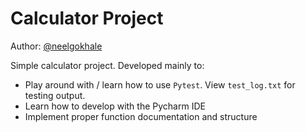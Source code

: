 # Calculator Project

Author: [@neelgokhale](https://github.com/neelgokhale)

Simple calculator project. Developed mainly to:
- Play around with / learn how to use `Pytest`. View `test_log.txt` for testing output.
- Learn how to develop with the Pycharm IDE
- Implement proper function documentation and structure